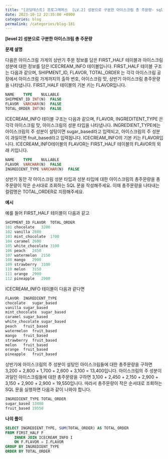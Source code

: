 ```yaml
---
title: "[코딩테스트] 프로그래머스  [LV.2] 성분으로 구분한 아이스크림 총 주문량- sql-select"
date: 2023-10-12 22:35:00 +0900
categories: blog
permalink: /categories/blog-181
---
```



**[level 2] 성분으로 구분한 아이스크림 총 주문량**



**문제 설명**

다음은 아이스크림 가게의 상반기 주문 정보를 담은 FIRST_HALF 테이블과 아이스크림 성분에 대한 정보를 담은 ICECREAM_INFO 테이블입니다. FIRST_HALF 테이블 구조는 다음과 같으며, SHIPMENT_ID, FLAVOR, TOTAL_ORDER 는 각각 아이스크림 공장에서 아이스크림 가게까지의 출하 번호, 아이스크림 맛, 상반기 아이스크림 총주문량을 나타냅니다. FIRST_HALF 테이블의 기본 키는 FLAVOR입니다.

```sql
NAME	TYPE	NULLABLE
SHIPMENT_ID	INT(N)	FALSE
FLAVOR	VARCHAR(N)	FALSE
TOTAL_ORDER	INT(N)	FALSE
```

ICECREAM_INFO 테이블 구조는 다음과 같으며, FLAVOR, INGREDITENT_TYPE 은 각각 아이스크림 맛, 아이스크림의 성분 타입을 나타냅니다. INGREDIENT_TYPE에는 아이스크림의 주 성분이 설탕이면 sugar_based라고 입력되고, 아이스크림의 주 성분이 과일이면 fruit_based라고 입력됩니다. ICECREAM_INFO의 기본 키는 FLAVOR입니다. ICECREAM_INFO테이블의 FLAVOR는 FIRST_HALF 테이블의 FLAVOR의 외래 키입니다.

```sql
NAME	TYPE	NULLABLE
FLAVOR	VARCHAR(N)	FALSE
INGREDIENT_TYPE	VARCHAR(N)	FALSE
```

상반기 동안 각 아이스크림 성분 타입과 성분 타입에 대한 아이스크림의 총주문량을 총주문량이 작은 순서대로 조회하는 SQL 문을 작성해주세요. 이때 총주문량을 나타내는 컬럼명은 TOTAL_ORDER로 지정해주세요.



**예시**

예를 들어 FIRST_HALF 테이블이 다음과 같고

```sql
SHIPMENT_ID	FLAVOR	TOTAL_ORDER
101	chocolate	3200
102	vanilla	2800
103	mint_chocolate	1700
104	caramel	2600
105	white_chocolate	3100
106	peach	2450
107	watermelon	2150
108	mango	2900
109	strawberry	3100
110	melon	3150
111	orange	2900
112	pineapple	2900
```

ICECREAM_INFO 테이블이 다음과 같다면

```sql
FLAVOR	INGREDIENT_TYPE
chocolate	sugar_based
vanilla	sugar_based
mint_chocolate	sugar_based
caramel	sugar_based
white_chocolate	sugar_based
peach	fruit_based
watermelon	fruit_based
mango	fruit_based
strawberry	fruit_based
melon	fruit_based
orange	fruit_based
pineapple	fruit_based
```

상반기에 아이스크림의 주 성분이 설탕인 아이스크림들에 대한 총주문량을 구하면 3,200 + 2,800 + 1,700 + 2,600 + 3,100 = 13,400입니다. 아이스크림의 주 성분이 과일인 아이스크림들에 대한 총주문량을 구하면 3,100 + 2,450 + 2,150 + 2,900 + 3,150 + 2,900 + 2,900 = 19,550입니다. 따라서 총주문량이 작은 순서대로 조회하는 SQL 문을 실행하면 다음과 같이 나와야 합니다.

```sql
INGREDIENT_TYPE	TOTAL_ORDER
sugar_based	13400
fruit_based	19550
```

**나의 풀이**

```sql
SELECT INGREDIENT_TYPE, SUM(TOTAL_ORDER) AS TOTAL_ORDER
FROM FIRST_HALF F
    INNER JOIN ICECREAM_INFO I
    ON F.FLAVOR = I.FLAVOR
GROUP BY INGREDIENT_TYPE
ORDER BY TOTAL_ORDER
```


